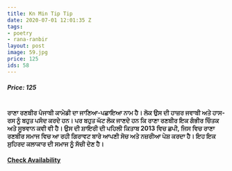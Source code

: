 ```yaml
---
title: Kn Min Tip Tip
date: 2020-07-01 12:01:35 Z
tags:
- poetry
- rana-ranbir
layout: post
image: 59.jpg
price: 125
ids: 58
---
```


<h5>Price: 125</h5><br>
<strong>ਰਾਣਾ ਰਣਬੀਰ ਪੰਜਾਬੀ ਕਾਮੇਡੀ ਦਾ ਜਾਣਿਆ-ਪਛਾਇਆ ਨਾਮ ਹੈ। ਲੋਕ ਉਸ ਦੀ ਹਾਜ਼ਰ ਜਵਾਬੀ ਅਤੇ ਹਾਸ-ਰਸ ਨੂੰ ਬਹੁਤ ਪਸੰਦ ਕਰਦੇ ਹਨ। ਪਰ ਬਹੁਤ ਘੱਟ ਲੋਕ ਜਾਣਦੇ ਹਨ ਕਿ ਰਾਣਾ ਰਣਬੀਰ ਇਕ ਗੰਭੀਰ ਚਿੰਤਕ ਅਤੇ ਸੂਝਵਾਨ ਕਵੀ ਵੀ ਹੈ। ਉਸ ਦੀ ਸ਼ਾਇਰੀ ਦੀ ਪਹਿਲੀ ਕਿਤਾਬ 2013 ਵਿਚ ਛਪੀ, ਜਿਸ ਵਿਚ ਰਾਣਾ ਰਣਬੀਰ ਸਮਾਜ ਵਿਚ ਆ ਰਹੀ ਗਿਰਾਵਟ ਬਾਰੇ ਆਪਣੀ ਸੋਚ ਅਤੇ ਨਜ਼ਰੀਆ ਪੇਸ਼ ਕਰਦਾ ਹੈ। ਇਹ ਇਕ ਸੁਹਿਰਦ ਕਲਾਕਾਰ ਦੀ ਸਮਾਜ ਨੂੰ ਸੱਚੀ ਦੇਣ ਹੈ।</strong>

<h4><a class="add-cart cart1" href="{{ site.baseurl }}/books#58"><b>Check Availability</b></a></h4>

<body>
 <script src="{{ site.baseurl }}/js/main.js"></script>
 </body>